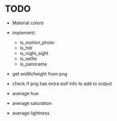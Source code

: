 # TODO

* Material colors
* implement:
    * is_motion_photo
    * is_hdr
    * is_night_sight
    * is_selfie
    * is_panorama
* get width/height from png
* check if png has extra exif info to add to output

* average hue
* average saturation
* average lightness